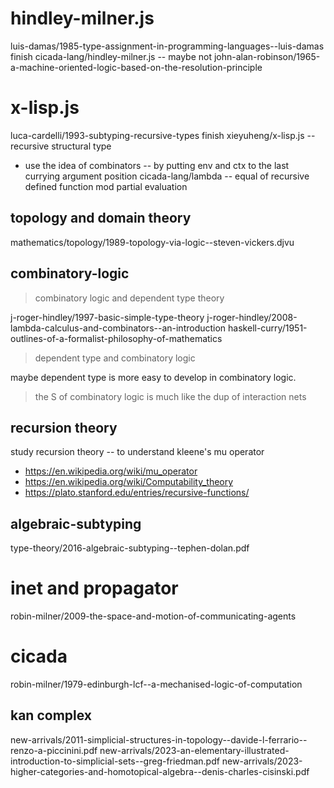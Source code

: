 # hindley-milner.js

luis-damas/1985-type-assignment-in-programming-languages--luis-damas
finish cicada-lang/hindley-milner.js -- maybe not
john-alan-robinson/1965-a-machine-oriented-logic-based-on-the-resolution-principle

# x-lisp.js

luca-cardelli/1993-subtyping-recursive-types
finish xieyuheng/x-lisp.js -- recursive structural type
- use the idea of combinators -- by putting env and ctx to the last currying argument position
cicada-lang/lambda -- equal of recursive defined function mod partial evaluation

## topology and domain theory

mathematics/topology/1989-topology-via-logic--steven-vickers.djvu

## combinatory-logic

> combinatory logic and dependent type theory

j-roger-hindley/1997-basic-simple-type-theory
j-roger-hindley/2008-lambda-calculus-and-combinators--an-introduction
haskell-curry/1951-outlines-of-a-formalist-philosophy-of-mathematics

> dependent type and combinatory logic

maybe dependent type is more easy to develop in combinatory logic.

> the S of combinatory logic is much like the dup of interaction nets

## recursion theory

study recursion theory -- to understand kleene's mu operator

- https://en.wikipedia.org/wiki/mu_operator
- https://en.wikipedia.org/wiki/Computability_theory
- https://plato.stanford.edu/entries/recursive-functions/

## algebraic-subtyping

type-theory/2016-algebraic-subtyping--tephen-dolan.pdf

# inet and propagator

robin-milner/2009-the-space-and-motion-of-communicating-agents

# cicada

robin-milner/1979-edinburgh-lcf--a-mechanised-logic-of-computation

## kan complex

new-arrivals/2011-simplicial-structures-in-topology--davide-l-ferrario--renzo-a-piccinini.pdf
new-arrivals/2023-an-elementary-illustrated-introduction-to-simplicial-sets--greg-friedman.pdf
new-arrivals/2023-higher-categories-and-homotopical-algebra--denis-charles-cisinski.pdf
